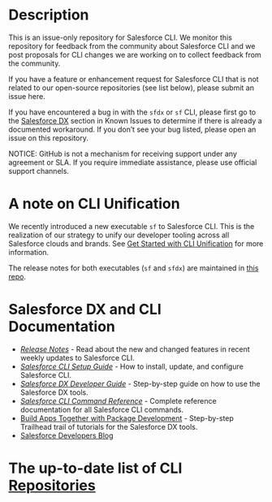 # Description

This is an issue-only repository for Salesforce CLI. We monitor this repository for feedback from the community about Salesforce CLI and we post proposals for CLI changes we are working on to collect feedback from the community. 

If you have a feature or enhancement request for Salesforce CLI that is not related to our open-source repositories (see list below), please submit an issue here. 

If you have encountered a bug in with the `sfdx` or `sf` CLI, please first go to the [Salesforce DX](https://success.salesforce.com/issues_index?tag=Salesforce%20DX) section in Known Issues to determine if there is already a documented workaround. If you don’t see your bug listed, please open an issue on this repository.

NOTICE: GitHub is not a mechanism for receiving support under any agreement or SLA. If you require immediate assistance, please use official support channels.

# A note on CLI Unification

We recently introduced a new executable `sf` to Salesforce CLI. This is the realization of our strategy to unify our developer tooling across all Salesforce clouds and brands. See [Get Started with CLI Unification](https://developer.salesforce.com/docs/atlas.en-us.sfdx_setup.meta/sfdx_setup/sfdx_setup_sf_intro.htm) for more information.

The release notes for both executables (`sf` and `sfdx`) are maintained in [this repo](https://github.com/forcedotcom/cli/tree/main/releasenotes). 

# Salesforce DX and CLI Documentation 

* _[Release Notes](./releasenotes/README.md)_ - Read about the new and changed features in recent weekly updates to Salesforce CLI. 
* _[Salesforce CLI Setup Guide](https://developer.salesforce.com/docs/atlas.en-us.sfdx_setup.meta/sfdx_setup/sfdx_setup_intro.htm)_ - How to install, update, and configure Salesforce CLI. 
* _[Salesforce DX Developer Guide](https://developer.salesforce.com/docs/atlas.en-us.sfdx_dev.meta/sfdx_dev/sfdx_dev_intro.htm)_ - Step-by-step guide on how to use the Salesforce DX tools.
* _[Salesforce CLI Command Reference](https://developer.salesforce.com/docs/atlas.en-us.sfdx_cli_reference.meta/sfdx_cli_reference/cli_reference.htm)_ - Complete reference documentation for all Salesforce CLI commands.
* [Build Apps Together with Package Development](https://trailhead.salesforce.com/en/content/learn/trails/sfdx_get_started) - Step-by-step Trailhead trail of tutorials for the Salesforce DX tools.
* [Salesforce Developers Blog](https://developer.salesforce.com/blogs/) 

# The up-to-date list of CLI [Repositories](https://github.com/salesforcecli/status) 
